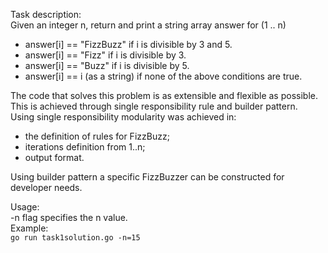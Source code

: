 Task description:  
Given an integer n, return and print a string array answer for (1 .. n)  
 - answer[i] == "FizzBuzz" if i is divisible by 3 and 5.  
 - answer[i] == "Fizz" if i is divisible by 3.  
 - answer[i] == "Buzz" if i is divisible by 5.  
 - answer[i] == i (as a string) if none of the above conditions are true.  
  
The code that solves this problem is as extensible and flexible as possible.  
This is achieved through single responsibility rule and builder pattern.  
Using single responsibility modularity was achieved in:  
 - the definition of rules for FizzBuzz;  
 - iterations definition from 1..n;  
 - output format.
  
Using builder pattern a specific FizzBuzzer can be constructed for developer needs.  
  
Usage:  
-n flag specifies the n value.  
Example:  
```go run task1solution.go -n=15```
